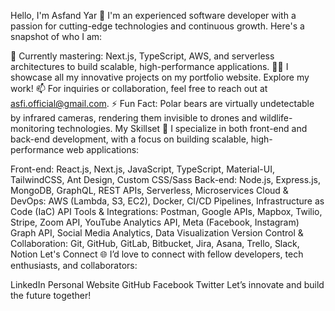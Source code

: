Hello, I'm Asfand Yar 👋
I'm an experienced software developer with a passion for cutting-edge technologies and continuous growth. Here's a snapshot of who I am:

🌱 Currently mastering: Next.js, TypeScript, AWS, and serverless architectures to build scalable, high-performance applications.
👨‍💻 I showcase all my innovative projects on my portfolio website. Explore my work!
📫 For inquiries or collaboration, feel free to reach out at asfi.official@gmail.com.
⚡ Fun Fact: Polar bears are virtually undetectable by infrared cameras, rendering them invisible to drones and wildlife-monitoring technologies.
My Skillset 🚀
I specialize in both front-end and back-end development, with a focus on building scalable, high-performance web applications:

Front-end: React.js, Next.js, JavaScript, TypeScript, Material-UI, TailwindCSS, Ant Design, Custom CSS/Sass
Back-end: Node.js, Express.js, MongoDB, GraphQL, REST APIs, Serverless, Microservices
Cloud & DevOps: AWS (Lambda, S3, EC2), Docker, CI/CD Pipelines, Infrastructure as Code (IaC)
API Tools & Integrations: Postman, Google APIs, Mapbox, Twilio, Stripe, Zoom API, YouTube Analytics API, Meta (Facebook, Instagram) Graph API, Social Media Analytics, Data Visualization
Version Control & Collaboration: Git, GitHub, GitLab, Bitbucket, Jira, Asana, Trello, Slack, Notion
Let's Connect 🌐
I’d love to connect with fellow developers, tech enthusiasts, and collaborators:

LinkedIn
Personal Website
GitHub
Facebook
Twitter
Let’s innovate and build the future together! 
